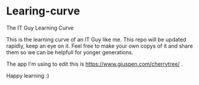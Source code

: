 # Learing-curve
The IT Guy Learning Curve

This is the learning curve of an IT Guy like me.
This repo will be updated rapidly, keep an eye on it. 
Feel free to make your own copys of it and share them so we can be helpfull for yonger generations.





The app I'm using to edit this is https://www.giuspen.com/cherrytree/ .




Happy learning :)
